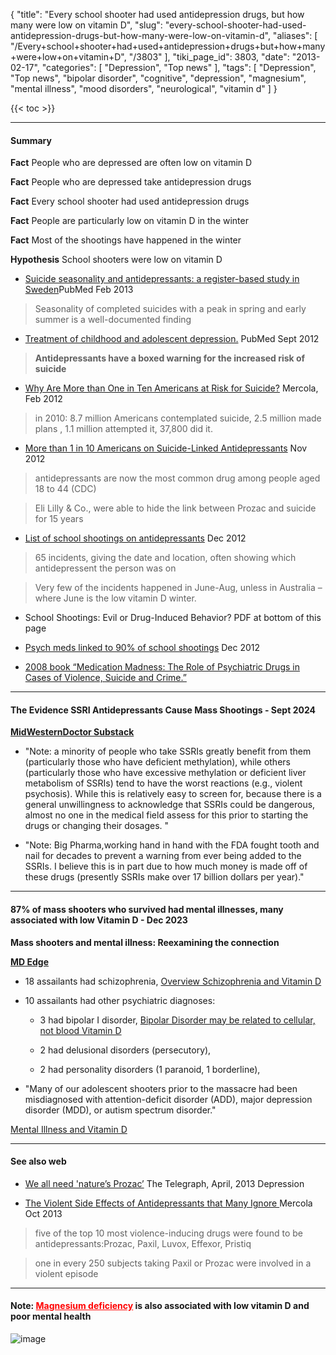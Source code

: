 {
    "title": "Every school shooter had used antidepression drugs, but how many were low on vitamin D",
    "slug": "every-school-shooter-had-used-antidepression-drugs-but-how-many-were-low-on-vitamin-d",
    "aliases": [
        "/Every+school+shooter+had+used+antidepression+drugs+but+how+many+were+low+on+vitamin+D",
        "/3803"
    ],
    "tiki_page_id": 3803,
    "date": "2013-02-17",
    "categories": [
        "Depression",
        "Top news"
    ],
    "tags": [
        "Depression",
        "Top news",
        "bipolar disorder",
        "cognitive",
        "depression",
        "magnesium",
        "mental illness",
        "mood disorders",
        "neurological",
        "vitamin d"
    ]
}


{{< toc >}}

---

#### Summary

 **Fact**  People who are depressed are often low on vitamin D

 **Fact**  People who are depressed take antidepression drugs

 **Fact**  Every school shooter had used antidepression drugs

 **Fact**  People are particularly low on vitamin D in the winter

 **Fact**  Most of the shootings have happened in the winter

 **Hypothesis**  School shooters were low on vitamin D

* [Suicide seasonality and antidepressants: a register-based study in Sweden](http://www.ncbi.nlm.nih.gov/pubmed/22676408)PubMed Feb 2013

> Seasonality of completed suicides with a peak in spring and early summer is a well-documented finding

* [Treatment of childhood and adolescent depression.](http://www.ncbi.nlm.nih.gov/pubmed/22963063%20) PubMed  Sept 2012

>  **Antidepressants have a boxed warning for the increased risk of suicide** 

* [Why Are More than One in Ten Americans at Risk for Suicide?](http://articles.mercola.com/sites/articles/archive/2012/02/15/why-are-more-than-one-in-ten-americans-at-risk-for-suicide.aspx%20) Mercola, Feb 2012

> in 2010: 8.7 million Americans contemplated suicide, 2.5 million made plans , 1.1 million attempted it, 37,800 did it.

* [More than 1 in 10 Americans on Suicide-Linked Antidepressants](http://naturalsociety.com/antidepressants-causing-suicide/%20) Nov 2012

> antidepressants are now the most common drug among people aged 18 to 44 (CDC)

> Eli Lilly & Co., were able to hide the link between Prozac and suicide for 15 years

* [List of school shootings on antidepressants](http://www.hangthebankers.com/list-of-school-shootings-on-antidepressants/) Dec 2012

> 65 incidents, giving the date and location, often showing which antidepressent the person was on

> Very few of the incidents happened in June-Aug, unless in Australia – where June is the low vitamin D winter.

* School Shootings: Evil or Drug-Induced Behavior?  PDF at bottom of this page

* [Psych meds linked to 90% of school shootings](http://www.wnd.com/2012/12/psych-meds-linked-to-90-of-school-shootings/%20) Dec 2012

* [2008 book “Medication Madness: The Role of Psychiatric Drugs in Cases of Violence, Suicide and Crime.”](http://www.amazon.com/Medication-Madness-Psychiatrist-Mood-Altering-Medications/dp/0312363389/ref=tmm_hrd_title_0?ie=UTF8&qid=1355765974&sr=1-5)

---

#### The Evidence SSRI Antidepressants Cause Mass Shootings - Sept 2024

 **[MidWesternDoctor Substack](https://www.midwesterndoctor.com/p/the-evidence-ssri-antidepressants?utm_source=post-email-title&publication_id=748806&post_id=148503978&utm_campaign=email-post-title&isFreemail=false&r=ofo3r&triedRedirect=true&utm_medium=email)** 

* "Note: a minority of people who take SSRIs greatly benefit from them (particularly those who have deficient methylation), while others (particularly those who have excessive methylation or deficient liver metabolism of SSRIs) tend to have the worst reactions (e.g., violent psychosis). While this is relatively easy to screen for, because there is a general unwillingness to acknowledge that SSRIs could be dangerous, almost no one in the medical field assess for this prior to starting the drugs or changing their dosages. "

* "Note: Big Pharma,working hand in hand with the FDA fought tooth and nail for decades to prevent a warning from ever being added to the SSRIs. I believe this is in part due to how much money is made off of these drugs (presently SSRIs make over 17 billion dollars per year)."

---

#### 87% of mass shooters who survived had mental illnesses, many associated with low Vitamin D - Dec 2023

 **Mass shooters and mental illness: Reexamining the connection** 

 **[MD Edge](https://www.mdedge.com/psychiatry/article/266875/schizophrenia-other-psychotic-disorders/mass-shooters-and-mental-illness?ecd=WNL_EVE_231205_mdedge)** 

* 18 assailants had schizophrenia, [Overview Schizophrenia and Vitamin D](/posts/overview-schizophrenia-and-vitamin-d)

* 10 assailants had other psychiatric diagnoses: 

   * 3 had bipolar I disorder, [Bipolar Disorder may be related to cellular, not blood Vitamin D](/posts/bipolar-disorder-may-be-related-to-cellular-not-blood-vitamin-d)

   * 2 had delusional disorders (persecutory), 

   * 2 had personality disorders (1 paranoid, 1 borderline), 

* "Many of our adolescent shooters prior to the massacre had been misdiagnosed with attention-deficit disorder (ADD), major depression disorder (MDD), or autism spectrum disorder."

[Mental Illness and Vitamin D](/posts/mental-illness-and-vitamin-d)

---

#### See also web

* [We all need 'nature’s Prozac’](http://www.telegraph.co.uk/health/9977553/We-all-need-natures-Prozac.html) The Telegraph, April, 2013 Depression

* [The Violent Side Effects of Antidepressants that Many Ignore ](http://articles.mercola.com/sites/articles/archive/2013/10/03/antidepressant-side-effects.aspx?e_cid=20131003Z1_DNL_art_1&utm_source=dnl&utm_medium=email&utm_content=art1&utm_campaign=20131003Z1) Mercola Oct 2013

> five of the top 10 most violence-inducing drugs were found to be antidepressants:Prozac, Paxil, Luvox, Effexor, Pristiq

> one in every 250 subjects taking Paxil or Prozac were involved in a violent episode

---

#### Note: <a href="/posts/magnesium-deficiency" style="color: red; text-decoration: underline;" title="This link has an unknown page_id: 947">Magnesium deficiency</a> is also associated with low vitamin D and poor mental health

<img src="/attachments/d3.mock.jpg" alt="image">
